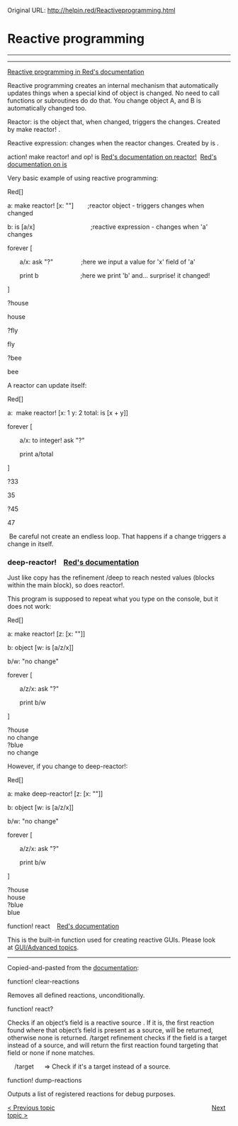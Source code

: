 Original URL: <http://helpin.red/Reactiveprogramming.html>

# Reactive programming

* * *

* * *

[Reactive programming in Red's documentation](https://doc.red-lang.org/en/reactivity.html)

Reactive programming creates an internal mechanism that automatically updates things when a special kind of object is changed. No need to call functions or subroutines do do that. You change object A, and B is automatically changed too.

Reactor: is the object that, when changed, triggers the changes. Created by make reactor! .

Reactive expression: changes when the reactor changes. Created by is .

action! make reactor! and op! is [Red's documentation on reactor!](https://doc.red-lang.org/en/reactivity.html#_reactor)  [Red's documentation on is](https://doc.red-lang.org/en/reactivity.html#_is)

Very basic example of using reactive programming:

Red\[]

a: make reactor! \[x: ""]        ;reactor object - triggers changes when changed

b: is \[a/x]                                ;reactive expression - changes when 'a' changes

forever [

       a/x: ask "?"                ;here we input a value for 'x' field of 'a'

       print b                        ;here we print 'b' and... surprise! it changed!

]

?house

house

?fly

fly

?bee

bee

A reactor can update itself:

Red\[]

a:  make reactor! \[x: 1 y: 2 total: is \[x + y]]

forever [

       a/x: to integer! ask "?"

       print a/total

]

?33

35

?45

47

 Be careful not create an endless loop. That happens if a change triggers a change in itself.

### deep-reactor!    [Red's documentation](https://doc.red-lang.org/en/reactivity.html#_deep_reactor)

Just like copy has the refinement /deep to reach nested values (blocks within the main block), so does reactor!.

This program is supposed to repeat what you type on the console, but it does not work:

Red\[]

a: make reactor! \[z: \[x: ""]]

b: object \[w: is \[a/z/x]]

b/w: "no change"

forever [

       a/z/x: ask "?"

       print b/w

]

?house  
no change  
?blue  
no change

However, if you change to deep-reactor!:

Red\[]

a: make deep-reactor! \[z: \[x: ""]]

b: object \[w: is \[a/z/x]]

b/w: "no change"

forever [

       a/z/x: ask "?"

       print b/w

]

?house  
house  
?blue  
blue

function! react    [Red's documentation](https://doc.red-lang.org/en/reactivity.html#_react)

This is the built-in function used for creating reactive GUIs. Please look at [GUI/Advanced topics](http://helpin.red/Advancedtopics.html).

* * *

Copied-and-pasted from the [documentation](https://doc.red-lang.org/en/reactivity.html):

function! clear-reactions

Removes all defined reactions, unconditionally.

function! react?

Checks if an object’s field is a reactive source . If it is, the first reaction found where that object’s field is present as a source, will be returned, otherwise none is returned. /target refinement checks if the field is a target instead of a source, and will return the first reaction found targeting that field or none if none matches.

    /target      =&gt; Check if it's a target instead of a source.

function! dump-reactions

Outputs a list of registered reactions for debug purposes.

[&lt; Previous topic](http://helpin.red/Objects.html)                                                                                          [Next topic &gt;](http://helpin.red/OSinterface.html)
